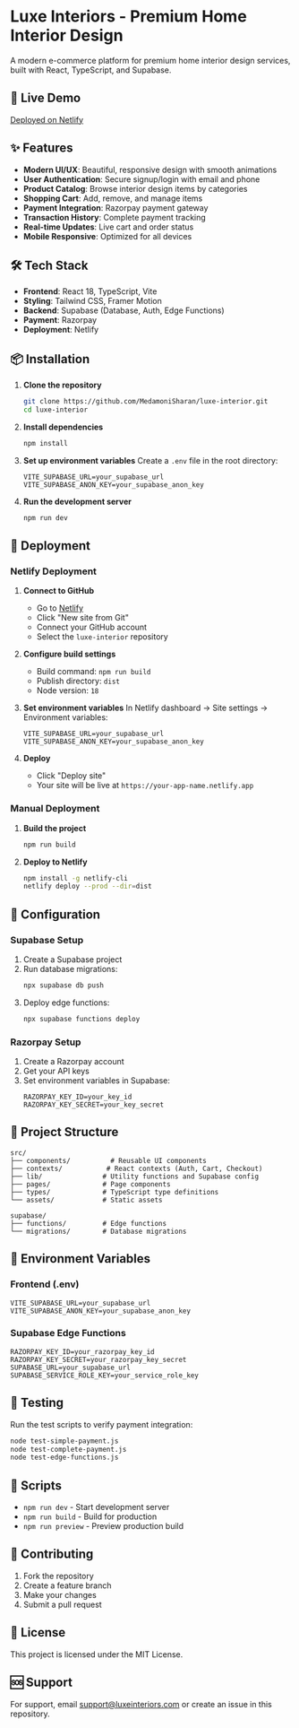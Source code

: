 # Luxe Interiors - Premium Home Interior Design

A modern e-commerce platform for premium home interior design services, built with React, TypeScript, and Supabase.

## 🚀 Live Demo

[Deployed on Netlify](https://your-app-name.netlify.app)

## ✨ Features

- **Modern UI/UX**: Beautiful, responsive design with smooth animations
- **User Authentication**: Secure signup/login with email and phone
- **Product Catalog**: Browse interior design items by categories
- **Shopping Cart**: Add, remove, and manage items
- **Payment Integration**: Razorpay payment gateway
- **Transaction History**: Complete payment tracking
- **Real-time Updates**: Live cart and order status
- **Mobile Responsive**: Optimized for all devices

## 🛠️ Tech Stack

- **Frontend**: React 18, TypeScript, Vite
- **Styling**: Tailwind CSS, Framer Motion
- **Backend**: Supabase (Database, Auth, Edge Functions)
- **Payment**: Razorpay
- **Deployment**: Netlify

## 📦 Installation

1. **Clone the repository**
   ```bash
   git clone https://github.com/MedamoniSharan/luxe-interior.git
   cd luxe-interior
   ```

2. **Install dependencies**
   ```bash
   npm install
   ```

3. **Set up environment variables**
   Create a `.env` file in the root directory:
   ```env
   VITE_SUPABASE_URL=your_supabase_url
   VITE_SUPABASE_ANON_KEY=your_supabase_anon_key
   ```

4. **Run the development server**
   ```bash
   npm run dev
   ```

## 🚀 Deployment

### Netlify Deployment

1. **Connect to GitHub**
   - Go to [Netlify](https://netlify.com)
   - Click "New site from Git"
   - Connect your GitHub account
   - Select the `luxe-interior` repository

2. **Configure build settings**
   - Build command: `npm run build`
   - Publish directory: `dist`
   - Node version: `18`

3. **Set environment variables**
   In Netlify dashboard → Site settings → Environment variables:
   ```
   VITE_SUPABASE_URL=your_supabase_url
   VITE_SUPABASE_ANON_KEY=your_supabase_anon_key
   ```

4. **Deploy**
   - Click "Deploy site"
   - Your site will be live at `https://your-app-name.netlify.app`

### Manual Deployment

1. **Build the project**
   ```bash
   npm run build
   ```

2. **Deploy to Netlify**
   ```bash
   npm install -g netlify-cli
   netlify deploy --prod --dir=dist
   ```

## 🔧 Configuration

### Supabase Setup

1. Create a Supabase project
2. Run database migrations:
   ```bash
   npx supabase db push
   ```
3. Deploy edge functions:
   ```bash
   npx supabase functions deploy
   ```

### Razorpay Setup

1. Create a Razorpay account
2. Get your API keys
3. Set environment variables in Supabase:
   ```
   RAZORPAY_KEY_ID=your_key_id
   RAZORPAY_KEY_SECRET=your_key_secret
   ```

## 📁 Project Structure

```
src/
├── components/          # Reusable UI components
├── contexts/           # React contexts (Auth, Cart, Checkout)
├── lib/               # Utility functions and Supabase config
├── pages/             # Page components
├── types/             # TypeScript type definitions
└── assets/            # Static assets

supabase/
├── functions/         # Edge functions
└── migrations/        # Database migrations
```

## 🔐 Environment Variables

### Frontend (.env)
```env
VITE_SUPABASE_URL=your_supabase_url
VITE_SUPABASE_ANON_KEY=your_supabase_anon_key
```

### Supabase Edge Functions
```env
RAZORPAY_KEY_ID=your_razorpay_key_id
RAZORPAY_KEY_SECRET=your_razorpay_key_secret
SUPABASE_URL=your_supabase_url
SUPABASE_SERVICE_ROLE_KEY=your_service_role_key
```

## 🧪 Testing

Run the test scripts to verify payment integration:
```bash
node test-simple-payment.js
node test-complete-payment.js
node test-edge-functions.js
```

## 📝 Scripts

- `npm run dev` - Start development server
- `npm run build` - Build for production
- `npm run preview` - Preview production build

## 🤝 Contributing

1. Fork the repository
2. Create a feature branch
3. Make your changes
4. Submit a pull request

## 📄 License

This project is licensed under the MIT License.

## 🆘 Support

For support, email support@luxeinteriors.com or create an issue in this repository.
